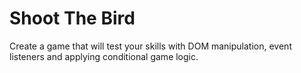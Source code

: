 # Shoot The Bird
Create a game that will test your skills with DOM manipulation, event listeners and applying conditional game logic.
